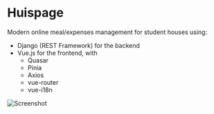 # Huispage

Modern online meal/expenses management for student houses using:

- Django (REST Framework) for the backend
- Vue.js for the frontend, with
  - Quasar
  - Pinia
  - Axios
  - vue-router
  - vue-i18n

![Screenshot](https://github.com/user-attachments/assets/e739e932-9a1d-44ff-bbb1-5bd2b5246e75)
